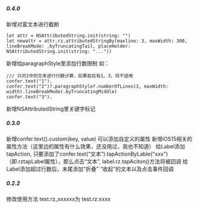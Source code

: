 ##### 0.4.0

新增对富文本进行截断
```
let attr = NSAttributedString.init(string: "")
let newattr = attr.rz.attributedStringBy(maxline: 3, maxWidth: 300, lineBreakMode: .byTruncatingTail, placeHolder: NSAttributedString.init(string: "..."))
```

新增给paragraphStyle里添加行数限制 如：
```
/// 只对2中的文本进行行数计算，如果前后有1、3，将不适用
confer.text("1").
confer.text("2")?.paragraphStyle?.numberOfLines(3, maxWidth: width).lineBreakMode(.byTruncatingMiddle)
confer.text("3").
```

新增NSAttributedString里关键字标记

##### 0.3.0

新增confer.text().custom(key, value) 可以添加自定义的属性
新增iOS15相关的属性方法（这里边的属性有什么效果，还没用过，我也不知道）
给Label添加tapAction, 只要添加了confer.text(“文本”).tapActionByLable("xxx") （即.rztapLabel属性），那么点击“文本”, label.rz.tapAciton()方法将被回调
给Label添加超过行数后，末尾添加"折叠" “收起”的文本以及点击事件回调

##### 0.2.2

修改使用方法 test.rz_xxxxxx为 test.rz.xxxx 

